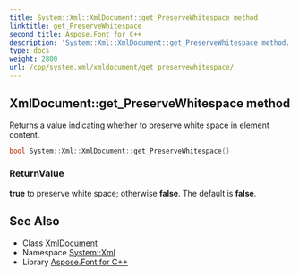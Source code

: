 ```yaml
---
title: System::Xml::XmlDocument::get_PreserveWhitespace method
linktitle: get_PreserveWhitespace
second_title: Aspose.Font for C++
description: 'System::Xml::XmlDocument::get_PreserveWhitespace method. Returns a value indicating whether to preserve white space in element content in C++.'
type: docs
weight: 2800
url: /cpp/system.xml/xmldocument/get_preservewhitespace/
---
```

## XmlDocument::get_PreserveWhitespace method


Returns a value indicating whether to preserve white space in element content.

```cpp
bool System::Xml::XmlDocument::get_PreserveWhitespace()
```


### ReturnValue

**true** to preserve white space; otherwise **false**. The default is **false**.

## See Also

* Class [XmlDocument](../)
* Namespace [System::Xml](../../)
* Library [Aspose.Font for C++](../../../)
